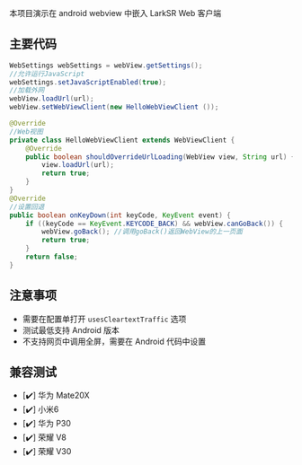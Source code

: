 本项目演示在 android webview 中嵌入 LarkSR Web 客户端  

## 主要代码  

```java  
WebSettings webSettings = webView.getSettings();  
//允许运行JavaScript 
webSettings.setJavaScriptEnabled(true); 
//加载外网  
webView.loadUrl(url);             
webView.setWebViewClient(new HelloWebViewClient ());  

@Override
//Web视图  
private class HelloWebViewClient extends WebViewClient {  
    @Override  
    public boolean shouldOverrideUrlLoading(WebView view, String url) {  
        view.loadUrl(url);  
        return true;  
    }  
}  
@Override  
//设置回退  
public boolean onKeyDown(int keyCode, KeyEvent event) {  
    if ((keyCode == KeyEvent.KEYCODE_BACK) && webView.canGoBack()) {  
        webView.goBack(); //调用goBack()返回WebView的上一页面  
        return true;  
    }  
    return false;  
}  
```

## 注意事项

* 需要在配置单打开 `usesCleartextTraffic` 选项  
* 测试最低支持 Android 版本
* 不支持网页中调用全屏，需要在 Android 代码中设置

## 兼容测试

- [:heavy_check_mark:] 华为 Mate20X
- [:heavy_check_mark:] 小米6
- [:heavy_check_mark:] 华为 P30 
- [:heavy_check_mark:] 荣耀 V8
- [:heavy_check_mark:] 荣耀 V30
